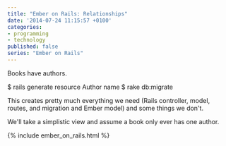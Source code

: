 ```yaml
---
title: "Ember on Rails: Relationships"
date: '2014-07-24 11:15:57 +0100'
categories:
- programming
- technology
published: false
series: "Ember on Rails"
---
```



<!--more-->

Books have authors.

$ rails generate resource Author name
$ rake db:migrate

This creates pretty much everything we need (Rails controller, model, routes, and migration and Ember model) and some things we don't.



We'll take a simplistic view and assume a book only ever has one author.




{% include ember_on_rails.html %}

